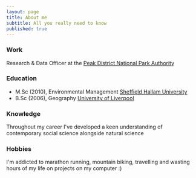 ```yaml
---
layout: page
title: About me
subtitle: All you really need to know
published: true
---
```


### Work
Research & Data Officer at the [Peak District National Park Authority](http://www.peakdistrict.gov.uk/)

### Education
* M.Sc (2010), Environmental Management [Sheffield Hallam University](http://www.shu.ac.uk/prospectus/course/145/)
* B.Sc (2006), Geography [University of Liverpool](https://www.liverpool.ac.uk/study/undergraduate/courses/geography-bsc-hons/overview/)

### Knowledge
Throughout my career I've developed a keen understanding of contemporary social science alongside natural science 

### Hobbies 
I'm addicted to marathon running, mountain biking, travelling and wasting hours of my life on projects on my computer :)  

